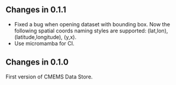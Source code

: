 ## Changes in 0.1.1

- Fixed a bug when opening dataset with bounding box. Now the following spatial coords naming styles are
  supported: (lat,lon), (latitude,longitude), (y,x).
- Use micromamba for CI.

## Changes in 0.1.0

First version of CMEMS Data Store.
